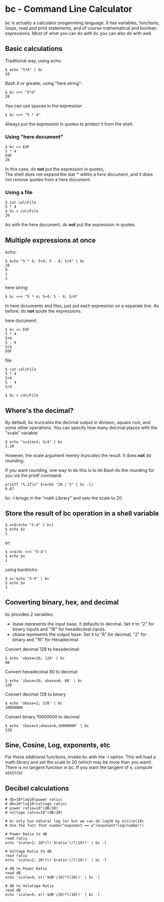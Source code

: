 # bc - Command Line Calculator

bc is actually a calculator progamming language. It has variables,
functions, loops, read and print statements, and of course mathematical
and boolean expressions. Most of what you can do with bc you can also do
with awk.

## Basic calculations

Traditional way, using echo:

    $ echo "5*4" | bc
    20

Bash 4 or greater, using "here string":

    $ bc <<< "5*4"
    20

You can use spaces in the expression

    $ bc <<< "5 * 4"

Always put the expression in quotes to protect it from the shell.

### Using "here document"

    $ bc << EOF
    5 * 4
    EOF
    20

In this case, do **not** put the expression in quotes,  
The shell does not expand the star \* within a *here document*, and it
does not remove quotes from a here document.  


### Using a file

    $ cat calcFile 
    5 * 4
    $ bc < calcFile 
    20

As with the here document, do **not** put the expression in quotes.

## Multiple expressions at once

echo:

    $ echo "5 * 4; 5+4; 5 - 4; 5/4" | bc
    20
    9
    1
    1

here string:

    $ bc <<< "5 * 4; 5+4; 5 - 4; 5/4"

In here documents and files, just put each expression on a separate
line. As before, do **not** qoute the expressions.

here document:

    $ bc << EOF
    5 * 4
    5+4
    5 - 4
    5/4
    EOF

file:

    $ cat calcFile 
    5 * 4  
    5+4
    5 - 4
    5/4

    $ bc < calcFile 
     

## Where's the decimal?

By default, bc truncates the decimal output in division, square root,
and some other operations. You can specify how many decimal places with
the "scale" variable:

    $ echo "scale=2; 5/4" | bc
    1.20

However, the scale argument merely *truncates* the result. It does
**not** do *rounding*.

If you want rounding, one way to do this is to let Bash do the rounding
for you via the printf command:

    printf "%.2f\n" $(echo "20 / 3" | bc -l)
    6.67

bc -l brings in the "math Library" and sets the scale to 20

## Store the result of bc operation in a shell variable

    $ x=$(echo "5-4" | bc)
    $ echo $x
    1

or:

    $ x=$(bc <<< "5-4")
    $ echo $x
    1

using backticks:

    $ x=`echo "5-4" | bc`
    $ echo $x
    1

## Converting binary, hex, and decimal

bc provides 2 variables:

- ibase represents the input base, it defaults to decimal. Set it to "2"
  for binary inputs and "16" for hexadecimal inputs.
- obase represents the output base. Set it to "A" for decimal, "2" for
  binary and "16" for Hexadecimal.

Convert decimal 128 to hexadecimal:

    $ echo 'obase=16; 128' | bc
    80

Convert hexadecimal 80 to decimal:

    $ echo 'ibase=16; obase=A; 80' | bc
    128

Convert decimal 128 to binary

    $ echo 'obase=2; 128' | bc
    10000000

Convert binary 10000000 to decimal

    $ echo 'ibase=2;obase=A;10000000' | bc
    128

## Sine, Cosine, Log, exponents, etc

For these additional functions, invoke bc with the -l option. This will
load a math library and set the scale to 20 (which may be more than you
want). There is no tangent function in bc. If you want the tangent of x,
compute s(x)/c(x)

## Decibel calculations

    # db=10*log10(power ratio)
    # db=20*log10(voltage ratio)
    # power ratio=10^(dB/10)
    # voltage ratio=10^(dB/20)

    # bc only has natural log (e) but we can do log10 by e(x)/e(10)
    # Use the fact that number^exponent == e^(exponent*log(number))

    # Power Ratio to dB
    read ratio
    echo 'scale=2; 10*(l('$ratio')/l(10))' | bc -l

    # Voltage Ratio to dB
    read ratio
    echo 'scale=2; 20*(l('$ratio')/l(10))' | bc -l

    # dB to Power Ratio
    read dB
    echo 'scale=4; e(('$dB'/10)*l(10))' | bc -l

    # dB to Volatage Ratio
    read dB
    echo 'scale=4; e(('$dB'/20)*l(10))' | bc -l


